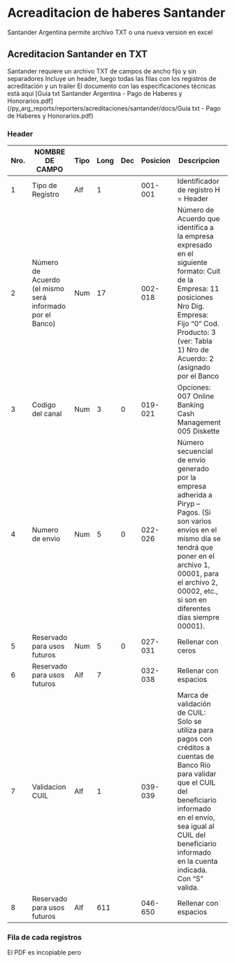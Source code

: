 # Acreaditacion de haberes Santander

Santander Argentina permite archivo TXT o una nueva version en excel

## Acreditacion Santander en TXT

Santander requiere un archivo TXT de campos de ancho fijo y sin separadores
Incluye un header, luego todas las filas con los registros de acreditación y un trailer
El documento con las especificaciones tècnicas està aquí
[Guía txt Santander Argentina - Pago de Haberes y Honorarios.pdf](/py_arg_reports/reporters/acreditaciones/santander/docs/Guía txt - Pago de Haberes y Honorarios.pdf)

### Header

| Nro. | NOMBRE DE CAMPO                                      | Tipo | Long | Dec | Posicion | Descripcion | Oblig |
|------|------------------------------------------------------|------|------|-----|----------|-------------|-------|
| 1    | Tipo de Registro      | Alf  | 1    |     | 001-001  | Identificador de registro H = Header | S     |
| 2    | Número de Acuerdo (el mismo será informado por el Banco) | Num  | 17   |     | 002-018  | Número de Acuerdo que identifica a la empresa expresado en el siguiente formato: Cuit de la Empresa: 11 posiciones Nro Dig. Empresa: Fijo “0” Cod. Producto: 3 (ver: Tabla 1) Nro de Acuerdo: 2 (asignado por el Banco | S     |
| 3    | Codigo del canal      | Num  | 3    | 0   | 019-021  | Opciones: 007 Online Banking Cash Management 005 Diskette | S     |
| 4    | Numero de envìo       | Num  | 5    | 0   | 022-026  | Número secuencial de envío generado por la empresa adherida a Piryp – Pagos. (Si son varios envíos en el mismo día se tendrá que poner en el archivo 1, 00001, para el archivo 2, 00002, etc., si son en diferentes días siempre 00001). | S     |
| 5    | Reservado para usos futuros  | Num  | 5    | 0   | 027-031  | Rellenar con ceros |       |
| 6    | Reservado para usos futuros  | Alf  | 7    |     | 032-038  | Rellenar con espacios | N     |
| 7    | Validacion CUIL       | Alf  | 1    |     | 039-039  | Marca de validación de CUIL: Solo se utiliza para pagos con créditos a cuentas de Banco Río para validar que el CUIL del beneficiario informado en el envío, sea igual al CUIL del beneficiario informado en la cuenta indicada. Con “S” valida. | S     |
| 8    | Reservado para usos futuros  | Alf  | 611  |     | 046-650  | Rellenar con espacios | N     |

### Fila de cada registros

El PDF es incopiable pero 
